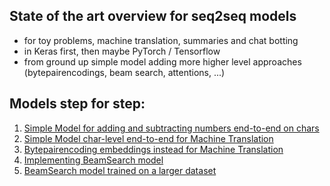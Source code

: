 ## State of the art overview for seq2seq models

* for toy problems, machine translation, summaries and chat botting
* in Keras first, then maybe PyTorch / Tensorflow
* from ground up simple model adding more higher level approaches (bytepairencodings, beam search, attentions, ...) 

## Models step for step:

1. [Simple Model for adding and subtracting numbers end-to-end on chars](SimpleModelForAddingAndSubstraction.ipynb)
2. [Simple Model char-level end-to-end for Machine Translation](SimpleModelForMachineTranslation.ipynb)
3. [Bytepairencoding embeddings instead for Machine Translation](BytepairencodingForMachineTranslation.ipynb)
4. [Implementing BeamSearch model](BeamSearchForMachineTranslation.ipynb)
5. [BeamSearch model trained on a larger dataset](BeamSearchOnLargeDataset.ipynb)
